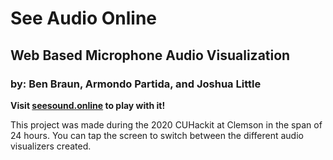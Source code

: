 # See Audio Online
## Web Based Microphone Audio Visualization
### by: Ben Braun, Armondo Partida, and Joshua Little

**Visit [seesound.online](https://mjtlittle.github.io/See-Sound-Online/) to play with it!**

This project was made during the 2020 CUHackit at Clemson in the span of 24 hours. You can tap the screen to switch between the different audio visualizers created.

